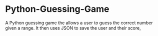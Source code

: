# Python-Guessing-Game
A Python guessing game the allows a user to guess the correct number given a range. It then uses JSON to save the user and their score,
